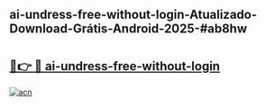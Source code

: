 ## ai-undress-free-without-login-Atualizado-Download-Grátis-Android-2025-#ab8hw

# <h2><a href="https://ainizakaria.my?title=ai-undress-free-without-login&ref=20M">🔗👉 🔴 ai-undress-free-without-login</a></h2>

[![acn](https://github.com/user-attachments/assets/0f9c940e-d8b0-45ae-aac7-cd30a18b3e1c)](https://ainizakaria.my?title=ai-undress-free-without-login&ref=20M)


